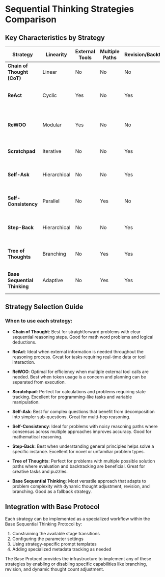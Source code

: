 # Sequential Thinking Strategies Comparison

## Key Characteristics by Strategy

| Strategy | Linearity | External Tools | Multiple Paths | Revision/Backtracking | Unique Features |
|----------|-----------|----------------|----------------|------------------------|----------------|
| **Chain of Thought (CoT)** | Linear | No | No | No | Simple step-by-step reasoning |
| **ReAct** | Cyclic | Yes | No | Yes | Interleaves reasoning with external actions |
| **ReWOO** | Modular | Yes | No | No | Separates planning from execution; parallel tool calls |
| **Scratchpad** | Iterative | No | No | Yes | State tracking; program-like environment |
| **Self-Ask** | Hierarchical | No | No | Yes | Question decomposition; sub-question hierarchy |
| **Self-Consistency** | Parallel | No | Yes | No | Multiple reasoning paths; majority voting |
| **Step-Back** | Hierarchical | No | No | Yes | Abstract principles before specific solution |
| **Tree of Thoughts** | Branching | No | Yes | Yes | Multiple approaches with evaluation and pruning |
| **Base Sequential Thinking** | Adaptive | No | Yes | Yes | Dynamic adjustment of thought count and structure |

## Strategy Selection Guide

### When to use each strategy:

- **Chain of Thought**: Best for straightforward problems with clear sequential reasoning steps. Good for math word problems and logical deductions.

- **ReAct**: Ideal when external information is needed throughout the reasoning process. Great for tasks requiring real-time data or tool interaction.

- **ReWOO**: Optimal for efficiency when multiple external tool calls are needed. Best when token usage is a concern and planning can be separated from execution.

- **Scratchpad**: Perfect for calculations and problems requiring state tracking. Excellent for programming-like tasks and variable manipulation.

- **Self-Ask**: Best for complex questions that benefit from decomposition into simpler sub-questions. Great for multi-hop reasoning.

- **Self-Consistency**: Ideal for problems with noisy reasoning paths where consensus across multiple approaches improves accuracy. Good for mathematical reasoning.

- **Step-Back**: Best when understanding general principles helps solve a specific instance. Excellent for novel or unfamiliar problem types.

- **Tree of Thoughts**: Perfect for problems with multiple possible solution paths where evaluation and backtracking are beneficial. Great for creative tasks and puzzles.

- **Base Sequential Thinking**: Most versatile approach that adapts to problem complexity with dynamic thought adjustment, revision, and branching. Good as a fallback strategy.

## Integration with Base Protocol

Each strategy can be implemented as a specialized workflow within the Base Sequential Thinking Protocol by:

1. Constraining the available stage transitions
2. Configuring the parameter settings
3. Using strategy-specific prompt templates
4. Adding specialized metadata tracking as needed

The Base Protocol provides the infrastructure to implement any of these strategies by enabling or disabling specific capabilities like branching, revision, and dynamic thought count adjustment.
